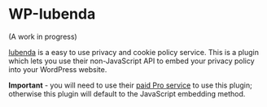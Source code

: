 WP-Iubenda
==========

(A work in progress)

[Iubenda](https://www.iubenda.com/) is a easy to use privacy and cookie policy service. This is a plugin which lets you use their non-JavaScript API to embed your privacy policy into your WordPress website.

**Important** - you will need to use their [paid Pro service](https://www.iubenda.com/en/pricing) to use this plugin; otherwise this plugin will default to the JavaScript embedding method.